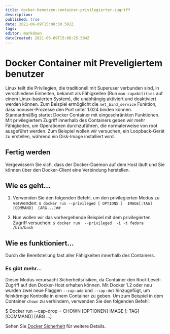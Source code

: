 ```yaml
---
title: docker-benutzen-container-privilegierter-zugriff
description: 
published: true
date: 2021-06-09T15:08:30.502Z
tags: 
editor: markdown
dateCreated: 2021-06-09T15:08:25.584Z
---
```


# Docker Container mit Preveligiertem benutzer

Linux teilt die Privilegien, die traditionell mit Superuser verbunden sind, in verschiedene Einheiten, bekannt als Fähigkeiten (Run `man capabilities` auf einem Linux-basierten System), die unabhängig aktiviert und deaktiviert werden können. Zum Beispiel ermöglicht die `net_bind_service` Funktion, dass nonuser-Prozesse den Port unter 1.024 binden können. Standardmäßig startet Docker Container mit eingeschränkten Funktionen. Mit privilegiertem Zugriff innerhalb des Containers geben wir mehr Fähigkeiten, um Operationen durchzuführen, die normalerweise von root ausgeführt werden. Zum Beispiel wollen wir versuchen, ein Loopback-Gerät zu erstellen, während ein Disk-Image installiert wird.

## Fertig werden

Vergewissern Sie sich, dass der Docker-Daemon auf dem Host läuft und Sie können über den Docker-Client eine Verbindung herstellen.

## Wie es geht…

1. Verwenden Sie den folgenden Befehl, um den privilegierten Modus zu verwenden:
`$ docker run --privileged [ OPTIONS ]  IMAGE[:TAG]  [COMMAND]  [ARG...]##`

2. Nun wollen wir das vorhergehende Beispiel mit dem privilegierten Zugriff versuchen:
`$ docker run  --privileged  -i -t fedora /bin/bash`

## Wie es funktioniert…

Durch die Bereitstellung fast aller Fähigkeiten innerhalb des Containers.

### Es gibt mehr…

Dieser Modus verursacht Sicherheitsrisiken, da Container den Root-Level-Zugriff auf den Docker-Host erhalten können. Mit Docker 1.2 oder neu wurden zwei neue Flaggen `--cap-add` und `--cap-del` hinzugefügt, um feinkörnige Kontrolle in einem Container zu geben. Um zum Beispiel in dem Container `chown` zu verhindern, verwenden Sie den folgenden Befehl:

$ Docker run --cap-drop = CHOWN [OPTIONEN] IMAGE [: TAG] [COMMAND] [ARG ...]

Sehen Sie [Docker Sicherheit](../docker-sicherheit) für weitere Details.
